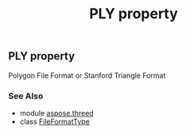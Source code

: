 ﻿---
title: PLY property
second_title: Aspose.3D for Python via .NET API References
description: 
type: docs
weight: 170
url: /python-net/aspose.threed/fileformattype/ply/
is_root: false
---

## PLY property


Polygon File Format or Stanford Triangle Format

### See Also
* module [aspose.threed](../../)
* class [FileFormatType](/3d/python-net/aspose.threed/fileformattype)
